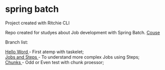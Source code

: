 # spring batch
Project created with Ritchie CLI

Repo created for studyes about Job development with Spring Batch.
<a href="https://www.udemy.com/course/curso-para-desenvolvimento-de-jobs-com-spring-batch/"> Couse </a>

Branch list:

<a href="https://github.com/Trooper2123/springbatch/tree/hello-world"> Hello Word </a> - First atemp with taskelet; <br/>
<a href="https://github.com/Trooper2123/springbatch/tree/jobs-and-steps"> Jobs and Steps </a> -  To understand more complex Jobs using Steps;<br/>
<a href=""> Chunks </a> - Odd or Even test with chunk proessor;
